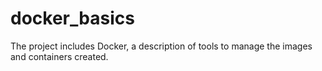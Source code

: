 # docker_basics
The project includes Docker, a description of tools to manage the images and containers created.
